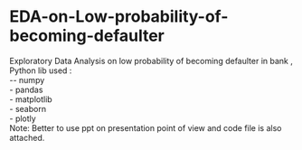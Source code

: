 # EDA-on-Low-probability-of-becoming-defaulter
Exploratory Data Analysis on low probability of becoming defaulter in bank ,\
Python lib used :\
    -- numpy\
    - pandas\
    - matplotlib\
    - seaborn\
    - plotly\
Note: Better to use ppt on presentation point of view and code file is also attached.
